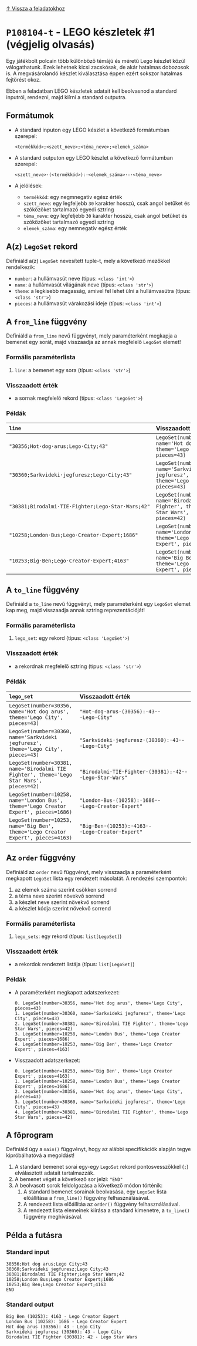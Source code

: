 [↑ Vissza a feladatokhoz](./README.md)

# `P108104-t` - LEGO készletek #1 (végjelig olvasás)


Egy játékbolt polcain több különböző témájú és méretű Lego készlet közül válogathatunk. Ezek lehetnek kicsi zacskósak,
de akár hatalmas dobozosok is. A megvásárolandó készlet kiválasztása éppen ezért sokszor hatalmas fejtörést okoz.

Ebben a feladatban LEGO készletek adatait kell beolvasnod a standard inputról, rendezni, majd kiírni a standard outputra.


## Formátumok


* A standard inputon egy LEGO készlet a következő formátumban szerepel:

    ```
    <termékkód>;<szett_neve>;<téma_neve>;<elemek_száma>
    ```

* A standard outputon egy LEGO készlet a következő formátumban szerepel:

    ```
    <szett_neve>·(<termékkód>):·<elemek_száma>·-·<téma_neve>
    ```

* A jelölések:

    * `termékkód`: egy negmnegatív egész érték
    * `szett_neve`: egy legfeljebb `30` karakter hosszú, csak angol betűket és szóközöket tartalmazó egyedi sztring
    * `téma_neve`: egy legfeljebb `30` karakter hosszú, csak angol betűket és szóközöket tartalmazó egyedi sztring
    * `elemek_száma`: egy nemnegatív egész érték


## A(z) `LegoSet` rekord

Definiáld a(z) `LegoSet` nevesített tuple-t, mely a következő mezőkkel rendelkezik:

* `number`: a hullámvasút neve (típus: `<class 'int'>`)
* `name`: a hullámvasút világának neve (típus: `<class 'str'>`)
* `theme`: a legkisebb magasság, amivel fel lehet ülni a hullámvasútra (típus: `<class 'str'>`)
* `pieces`: a hullámvasút várakozási ideje (típus: `<class 'int'>`)

## A `from_line` függvény

Definiáld a `from_line` nevű függvényt, mely paraméterként megkapja a bemenet egy sorát, majd visszaadja az annak megfelelő `LegoSet` elemet!

### Formális paraméterlista

1. `line`: a bemenet egy sora (típus: `<class 'str'>`)

### Visszaadott érték

* a sornak megfelelő rekord (típus: `<class 'LegoSet'>`)

### Példák

| `line` | Visszaadott érték | 
| :--- | :--- | 
| `"30356;Hot·dog·arus;Lego·City;43"` | `LegoSet(number=30356, name='Hot dog arus', theme='Lego City', pieces=43)` |
| `"30360;Sarkvideki·jegfuresz;Lego·City;43"` | `LegoSet(number=30360, name='Sarkvideki jegfuresz', theme='Lego City', pieces=43)` |
| `"30381;Birodalmi·TIE·Fighter;Lego·Star·Wars;42"` | `LegoSet(number=30381, name='Birodalmi TIE Fighter', theme='Lego Star Wars', pieces=42)` |
| `"10258;London·Bus;Lego·Creator·Expert;1686"` | `LegoSet(number=10258, name='London Bus', theme='Lego Creator Expert', pieces=1686)` |
| `"10253;Big·Ben;Lego·Creator·Expert;4163"` | `LegoSet(number=10253, name='Big Ben', theme='Lego Creator Expert', pieces=4163)` |

## A `to_line` függvény

Definiáld a `to_line` nevű függvényt, mely paraméterként egy `LegoSet` elemet kap meg, majd visszaadja annak sztring reprezentációját!

### Formális paraméterlista

1. `lego_set`: egy rekord (típus: `<class 'LegoSet'>`)

### Visszaadott érték

* a rekordnak megfelelő sztring (típus: `<class 'str'>`)

### Példák

| `lego_set` | Visszaadott érték | 
| :--- | :--- | 
| `LegoSet(number=30356, name='Hot dog arus', theme='Lego City', pieces=43)` | `"Hot·dog·arus·(30356):·43·-·Lego·City"` |
| `LegoSet(number=30360, name='Sarkvideki jegfuresz', theme='Lego City', pieces=43)` | `"Sarkvideki·jegfuresz·(30360):·43·-·Lego·City"` |
| `LegoSet(number=30381, name='Birodalmi TIE Fighter', theme='Lego Star Wars', pieces=42)` | `"Birodalmi·TIE·Fighter·(30381):·42·-·Lego·Star·Wars"` |
| `LegoSet(number=10258, name='London Bus', theme='Lego Creator Expert', pieces=1686)` | `"London·Bus·(10258):·1686·-·Lego·Creator·Expert"` |
| `LegoSet(number=10253, name='Big Ben', theme='Lego Creator Expert', pieces=4163)` | `"Big·Ben·(10253):·4163·-·Lego·Creator·Expert"` |

## Az `order` függvény

Definiáld az `order` nevű függvényt, mely visszaadja a paraméterként megkapott `LegoSet` lista egy rendezett másolatát. A rendezési szempontok:

1. az elemek száma szerint csökken sorrend
1. a téma neve szerint növekvő sorrend
1. a készlet neve szerint növekvő sorrend
1. a készlet kódja szerint növekvő sorrend

### Formális paraméterlista

1. `lego_sets`: egy rekord (típus: `list[LegoSet]`)

### Visszaadott érték

* a rekordok rendezett listája (típus: `list[LegoSet]`)

### Példák


* A paraméterként megkapott adatszerkezet:

    ```
	0. LegoSet(number=30356, name='Hot dog arus', theme='Lego City', pieces=43)
	1. LegoSet(number=30360, name='Sarkvideki jegfuresz', theme='Lego City', pieces=43)
	2. LegoSet(number=30381, name='Birodalmi TIE Fighter', theme='Lego Star Wars', pieces=42)
	3. LegoSet(number=10258, name='London Bus', theme='Lego Creator Expert', pieces=1686)
	4. LegoSet(number=10253, name='Big Ben', theme='Lego Creator Expert', pieces=4163)
    ```

* Visszaadott adatszerkezet:

    ```
	0. LegoSet(number=10253, name='Big Ben', theme='Lego Creator Expert', pieces=4163)
	1. LegoSet(number=10258, name='London Bus', theme='Lego Creator Expert', pieces=1686)
	2. LegoSet(number=30356, name='Hot dog arus', theme='Lego City', pieces=43)
	3. LegoSet(number=30360, name='Sarkvideki jegfuresz', theme='Lego City', pieces=43)
	4. LegoSet(number=30381, name='Birodalmi TIE Fighter', theme='Lego Star Wars', pieces=42)
    ```


## A főprogram

Definiáld úgy a `main()` függvényt, hogy az alábbi specifikációk alapján tegye kipróbálhatóvá a megoldást!

1. A standard bemenet sorai egy-egy `LegoSet` rekord pontosvesszőkkel (`;`) elválasztott adatait tartalmazzák.
1. A bemenet végét a következő sor jelzi: `"END"`
1. A beolvasott sorok feldolgozása a következő módon történik:
   1. A standard bemenet sorainak beolvasása, egy `LegoSet` lista előállítása a `from_line()` függvény felhasználásával.
   1. A rendezett lista előállítáa az `order()` függvény felhasználásával.
   1. A rendezett lista elemeinek kiírása a standard kimenetre, a `to_line()` függvény meghívásával.

## Példa a futásra

### Standard input

```
30356;Hot dog arus;Lego City;43
30360;Sarkvideki jegfuresz;Lego City;43
30381;Birodalmi TIE Fighter;Lego Star Wars;42
10258;London Bus;Lego Creator Expert;1686
10253;Big Ben;Lego Creator Expert;4163
END
```

### Standard output

```
Big Ben (10253): 4163 - Lego Creator Expert
London Bus (10258): 1686 - Lego Creator Expert
Hot dog arus (30356): 43 - Lego City
Sarkvideki jegfuresz (30360): 43 - Lego City
Birodalmi TIE Fighter (30381): 42 - Lego Star Wars
```
